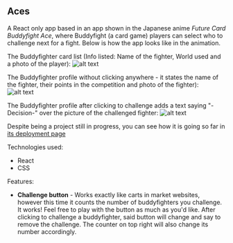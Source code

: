 ## Aces

A React only app based in an app shown in the Japanese anime *Future Card Buddyfight Ace*, where Buddyfight (a card game) players can select who to challenge next for a fight. Below is how the app looks like in the animation.

The Buddyfighter card list (Info listed: Name of the fighter, World used and a photo of the player):
![alt text](https://i.imgur.com/Eg55ThA.png "")

The Buddyfighter profile without clicking anywhere - it states the name of the fighter, their points in the competition and photo of the fighter):
![alt text](https://i.imgur.com/jAD3eau.png "")

The Buddyfighter profile after clicking to challenge adds a text saying "-Decision-" over the picture of the challenged fighter:
![alt text](https://i.imgur.com/JbktIj8.png "")


Despite being a project still in progress, you can see how it is going so far in [its deployment page](https://buddyaces.netlify.app/)

Technologies used:
* React
* CSS

Features:
* **Challenge button** - Works exactly like carts in market websites, however this time it counts the number of buddyfighters you challenge. It works! Feel free to play with the button as much as you'd like. After clicking to challenge a buddyfighter, said button will change and say to remove the challenge. The counter on top right will also change its number accordingly.
